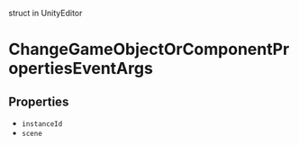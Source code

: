 struct in UnityEditor
# ChangeGameObjectOrComponentPropertiesEventArgs

## Properties
- `instanceId`
- `scene`

